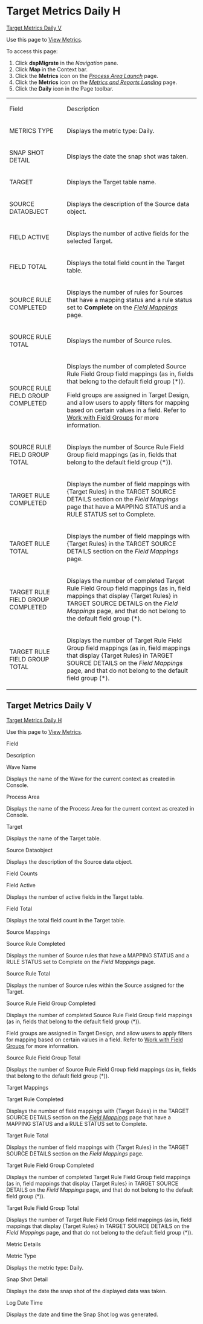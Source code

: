 # Target Metrics Daily H

[Target Metrics Daily V](#Target_Metrics_Daily_V)

<div class="use">

Use this page to [View Metrics](../Use_Cases/View_Metrics_Map.htm).

</div>

To access this page:

1.  Click <span style="font-weight: bold;">dspMigrate</span> in the
    <span style="font-style: italic;">Navigation</span> pane.
2.  Click <span style="font-weight: bold;">Map </span>in the Context
    bar.
3.  Click the <span style="font-weight: bold;">Metrics</span> icon on
    the *[Process Area Launch](Process_Area_Launch_map.htm)* page.
4.  Click the <span style="font-weight: bold;">Metrics</span> icon on
    the <span style="font-style: italic;">[Metrics and Reports
    Landing](Metrics_and_Reports_Landing.htm)</span> page.
5.  Click the <span style="font-weight: bold;">Daily</span> icon in the
    Page toolbar.

<table>
<tbody>
<tr class="odd">
<td><p>Field</p></td>
<td><p>Description</p></td>
</tr>
<tr class="even">
<td><p>METRICS TYPE</p></td>
<td><p>Displays the metric type: Daily.</p></td>
</tr>
<tr class="odd">
<td><p>SNAP SHOT DETAIL</p></td>
<td><p>Displays the date the snap shot was taken.</p></td>
</tr>
<tr class="even">
<td><p>TARGET</p></td>
<td><p>Displays the Target table name.</p></td>
</tr>
<tr class="odd">
<td><p>SOURCE DATAOBJECT</p></td>
<td><p>Displays the description of the Source data object.</p></td>
</tr>
<tr class="even">
<td><p>FIELD ACTIVE</p></td>
<td><p>Displays the number of active fields for the selected Target.</p></td>
</tr>
<tr class="odd">
<td><p>FIELD TOTAL</p></td>
<td><p>Displays the total field count in the Target table.</p></td>
</tr>
<tr class="even">
<td><p>SOURCE RULE COMPLETED</p></td>
<td><p>Displays the number of rules for Sources that have a mapping status and a rule status set to <strong>Complete</strong> on the <em><a href="Field_Mappings_H.htm">Field Mappings</a></em> page.</p></td>
</tr>
<tr class="odd">
<td><p>SOURCE RULE TOTAL</p></td>
<td><p>Displays the number of Source rules.</p></td>
</tr>
<tr class="even">
<td><p>SOURCE RULE FIELD GROUP COMPLETED</p></td>
<td><p>Displays the number of completed Source Rule Field Group field mappings (as in, fields that belong to the default field group (*)).</p>
<p>Field groups are assigned in Target Design, and allow users to apply filters for mapping based on certain values in a field. Refer to <a href="../../Design/Use_Cases/Work_with_Field_Groups.htm">Work with Field Groups</a> for more information.</p></td>
</tr>
<tr class="odd">
<td><p>SOURCE RULE FIELD GROUP TOTAL</p></td>
<td><p>Displays the number of Source Rule Field Group field mappings (as in, fields that belong to the default field group (*)).</p></td>
</tr>
<tr class="even">
<td><p>TARGET RULE COMPLETED</p></td>
<td><p>Displays the number of field mappings with {Target Rules} in the TARGET SOURCE DETAILS section on the <em>Field Mappings</em> page that have a MAPPING STATUS and a RULE STATUS set to Complete.</p></td>
</tr>
<tr class="odd">
<td><p>TARGET RULE TOTAL</p></td>
<td><p>Displays the number of field mappings with {Target Rules} in the TARGET SOURCE DETAILS section on the <em>Field Mappings</em> page.</p></td>
</tr>
<tr class="even">
<td><p>TARGET RULE FIELD GROUP COMPLETED</p></td>
<td><p>Displays the number of completed Target Rule Field Group field mappings (as in, field mappings that display {Target Rules} in TARGET SOURCE DETAILS on the <em>Field Mappings</em> page, and that do not belong to the default field group (*).</p></td>
</tr>
<tr class="odd">
<td><p>TARGET RULE FIELD GROUP TOTAL</p></td>
<td><p>Displays the number of Target Rule Field Group field mappings (as in, field mappings that display {Target Rules} in TARGET SOURCE DETAILS on the <em>Field Mappings</em> page, and that do not belong to the default field group (*).</p></td>
</tr>
</tbody>
</table>

## <span id="Target_Metrics_Daily_V"></span>Target Metrics Daily V

[Target Metrics Daily H](Target_Metrics_Daily_H.htm)

<div class="use">

Use this page to [View Metrics](../Use_Cases/View_Metrics_Map.htm).

</div>

Field

Description

Wave Name

Displays the name of the Wave for the current context as created in
Console.

Process Area

Displays the name of the Process Area for the current context as created
in Console.

Target

Displays the name of the Target table.

Source Dataobject

Displays the description of the Source data object.

Field Counts

Field Active

Displays the number of active fields in the Target table.

Field Total

Displays the total field count in the Target table.

Source Mappings

Source Rule Completed

Displays the number of Source rules that have a MAPPING STATUS and a
RULE STATUS set to Complete on the *Field Mappings* page.

Source Rule Total

Displays the number of Source rules within the Source assigned for the
Target.

Source Rule Field Group Completed

Displays the number of completed Source Rule Field Group field mappings
(as in, fields that belong to the default field group (\*)).

Field groups are assigned in Target Design, and allow users to apply
filters for mapping based on certain values in a field. Refer to [Work
with Field Groups](../../Design/Use_Cases/Work_with_Field_Groups.htm)
for more information.

Source Rule Field Group Total

Displays the number of Source Rule Field Group field mappings (as in,
fields that belong to the default field group (\*)).

Target Mappings

Target Rule Completed

Displays the number of field mappings with {Target Rules} in the TARGET
SOURCE DETAILS section on the *[Field Mappings](Field_Mappings_H.htm)*
page that have a MAPPING STATUS and a RULE STATUS set to Complete.

Target Rule Total

Displays the number of field mappings with {Target Rules} in the TARGET
SOURCE DETAILS section on the *Field Mappings* page.

Target Rule Field Group Completed

Displays the number of completed Target Rule Field Group field mappings
(as in, field mappings that display {Target Rules} in TARGET SOURCE
DETAILS on the *Field Mappings* page, and that do not belong to the
default field group (\*)).

Target Rule Field Group Total

Displays the number of Target Rule Field Group field mappings (as in,
field mappings that display {Target Rules} in TARGET SOURCE DETAILS on
the *Field Mappings* page, and that do not belong to the default field
group (\*)).

Metric Details

Metric Type

Displays the metric type: Daily.

Snap Shot Detail

Displays the date the snap shot of the displayed data was taken.

Log Date Time

Displays the date and time the Snap Shot log was generated.
